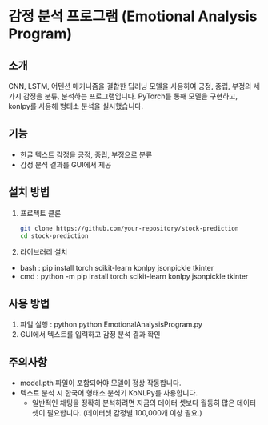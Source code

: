 # 감정 분석 프로그램 (Emotional Analysis Program)

## 소개
CNN, LSTM, 어텐션 매커니즘을 결합한 딥러닝 모델을 사용하여 긍정, 중립, 부정의 세가지 감정을 분류, 분석하는 프로그램입니다. PyTorch를 통해 모델을 구현하고, konlpy를 사용해 형태소 분석을 실시했습니다.

## 기능
- 한글 텍스트 감정을 긍정, 중립, 부정으로 분류
- 감정 분석 결과를 GUI에서 제공

## 설치 방법
1. 프로젝트 클론
   ```bash
   git clone https://github.com/your-repository/stock-prediction
   cd stock-prediction
2. 라이브러리 설치
- bash : pip install torch scikit-learn konlpy jsonpickle tkinter
- cmd : python -m pip install torch scikit-learn konlpy jsonpickle tkinter


## 사용 방법
1. 파일 실행 : python python EmotionalAnalysisProgram.py
2. GUI에서 텍스트를 입력하고 감정 분석 결과 확인

## 주의사항
- model.pth 파일이 포함되어야 모델이 정상 작동합니다.
- 텍스트 분석 시 한국어 형태소 분석기 KoNLPy를 사용합니다.
   * 일반적인 채팅을 정확히 분석하려면 지금의 데이터 셋보다 월등히 많은 데이터 셋이 필요합니다.
      (데이터셋 감정별 100,000개 이상 필요.)
